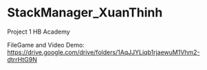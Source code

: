 # StackManager_XuanThinh
 Project 1 HB Academy

FileGame and Video Demo: https://drive.google.com/drive/folders/1AqJJYLiqb1rjaewuM1Vhm2-dtrrHtG9N
